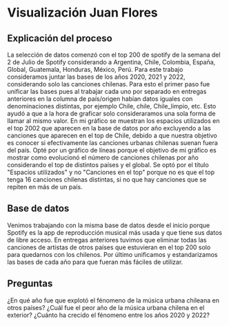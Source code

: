 # Visualización Juan Flores
## Explicación del proceso
La selección de datos comenzó con el top 200 de spotify de la semana del 2 de Julio de Spotify considerando a Argentina, Chile, Colombia, España, Global, Guatemala, Honduras, México, Perú. 
Para este trabajo consideramos juntar las bases de los años 2020, 2021 y 2022, considerando solo las canciones chilenas. Para esto el primer paso fue unificar las bases pues al trabajar cada uno por separado en entregas anteriores en la columna de país/origen habían datos iguales con denominaciones distintas, por ejemplo Chile, chile, Chile_limpio, etc. Esto ayudó a que a la hora de graficar solo consideraramos una sola forma de llamar al mismo valor.
En mi gráfico se muestran los espacios utilizados en el top 2002 que aparecen en la base de datos por año excluyendo a las canciones que aparecen en el top de Chile, debido a que nuestra objetivo es conocer si efectivamente las canciones urbanas chilenas suenan fuera del país.
Opté por un gráfico de líneas porque el objetivo de mi gráfico es mostrar como evolucionó el número de canciones chilenas por año considerando el top de distintos países y el global. 
Se optó por el título "Espacios utilizados" y no "Canciones en el top" porque no es que el top tenga 16 canciones chilenas distintas, si no que hay canciones que se repiten en más de un país.
## Base de datos
Venimos trabajando con la misma base de datos desde el inicio porque Spotify es la app de reproducción musical más usada y que tiene sus datos de libre acceso. En entregas anteriores tuvimos que eliminar todas las canciones de artistas de otros países que estuvieran en el top 200 solo para quedarnos con los chilenos. Por último unificamos y estandarizamos las bases de cada año para que fueran más fáciles de utilizar.
## Preguntas
¿En qué año fue que explotó el fénomeno de la música urbana chileana en otros países?
¿Cuál fue el peor año de la música urbana chilena en el exterior?
¿Cuánto ha crecido el fénomeno entre los años 2020 y 2022?
